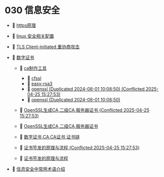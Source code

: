 # 030 信息安全

- 📄 [https原理](030%20信息安全/https原理.md)
- 📄 [linux 安全相关配置](030%20信息安全/linux%20安全相关配置.md)
- 📄 [TLS Client-initiated 重协商攻击](030%20信息安全/TLS%20Client-initiated%20重协商攻击.md)
- 📑 [数字证书](030%20信息安全/数字证书.md)

  - 📑 [ca制作工具](030%20信息安全/数字证书/ca制作工具.md)

    - 📄 [cfssl](030%20信息安全/数字证书/ca制作工具/cfssl.md)
    - 📄 [easy-rsa3](030%20信息安全/数字证书/ca制作工具/easy-rsa3.md)
    - 📄 [openssl (Duplicated 2024-08-01 10:08:50) (Conflicted 2025-04-25 15:27:53)](030%20信息安全/数字证书/ca制作工具/openssl%20(Duplicated%202024-08-01%2010_08_50)%20(Conflicted%202025-04-25%2015_27_53).md)
    - 📄 [openssl (Duplicated 2024-08-01 10:08:50)](030%20信息安全/数字证书/ca制作工具/openssl%20(Duplicated%202024-08-01%2010_08_50).md)
  - 📄 [OpenSSL生成CA,二级CA,服务器证书  (Conflicted 2025-04-25 15:27:53)](030%20信息安全/数字证书/OpenSSL生成CA,二级CA,服务器证书%20%20(Conflicted%202025-04-25%2015_27_53).md)
  - 📄 [OpenSSL生成CA,二级CA,服务器证书 ](030%20信息安全/数字证书/OpenSSL生成CA,二级CA,服务器证书%20.md)
  - 📄 [数字证书,CA,CA证书,证书链 ](030%20信息安全/数字证书/数字证书,CA,CA证书,证书链%20.md)
  - 📄 [证书签发的原理与流程 (Conflicted 2025-04-25 15:27:53)](030%20信息安全/数字证书/证书签发的原理与流程%20(Conflicted%202025-04-25%2015_27_53).md)
  - 📄 [证书签发的原理与流程](030%20信息安全/数字证书/证书签发的原理与流程.md)
- 📄 [信息安全中常用术语介绍](030%20信息安全/信息安全中常用术语介绍.md)

‍
